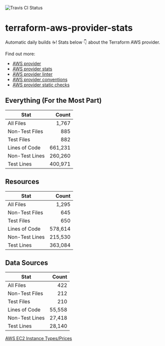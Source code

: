 ![Travis CI Status](https://travis-ci.org/YakDriver/terraform-aws-provider-stats.svg?branch=main)
# terraform-aws-provider-stats

Automatic daily builds :coffee:! Stats below :point_down: about the Terraform AWS provider.

Find out more:
* [AWS provider](https://github.com/terraform-providers/terraform-provider-aws)
* [AWS provider stats](https://github.com/YakDriver/terraform-aws-provider-stats)
* [AWS provider linter](https://github.com/terraform-providers/terraform-provider-aws/tree/master/awsproviderlint)
* [AWS provider conventions](https://github.com/YakDriver/terraform-aws-conventions)
* [AWS provider static checks](https://github.com/YakDriver/terraform-aws-provider-static-checks)



## Everything (For the Most Part)

|  Stat  |  Count  |
| ------------- | -------------: |
|  All Files  |  1,767  |
|  Non-Test Files  |  885  |
|  Test Files  |  882  |
|  Lines of Code  |  661,231  |
|  Non-Test Lines  |  260,260  |
|  Test Lines  |  400,971  |



## Resources

|  Stat  |  Count  |
| ------------- | -------------: |
|  All Files  |  1,295  |
|  Non-Test Files  |  645  |
|  Test Files  |  650  |
|  Lines of Code  |  578,614  |
|  Non-Test Lines  |  215,530  |
|  Test Lines  |  363,084  |



## Data Sources

|  Stat  |  Count  |
| ------------- | -------------: |
|  All Files  |  422  |
|  Non-Test Files  |  212  |
|  Test Files  |  210  |
|  Lines of Code  |  55,558  |
|  Non-Test Lines  |  27,418  |
|  Test Lines  |  28,140  |




[AWS EC2 Instance Types/Prices](https://github.com/YakDriver/aws-ec2-instance-types)
